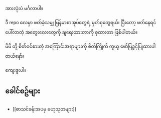 
အားလုံးပဲ မင်္ဂလာပါ။

ဒီ repo လေမှာ ဖတ်ခဲ့သမျှ မြန်မာစာအုပ်တွေရဲ့ မှတ်စုတွေရယ်၊ ပြီးတော့ ဖတ်နေရင် ပေါ်လာတဲ့ အတွေးလေးတွေကို ချရေးထားတာကို စုထားတာ ဖြစ်ပါတယ်။

မိမိ တို့ စိတ်ဝင်စားတဲ့ အကြောင်းအရာများကို စိတ်ကြိုက် ကူယူ ဖော်ပြခွင့်ပြုထားပါတယ်နော်။

ကျေးဇူးပါ။

__ခေါင်စဥ်များ__
---------------------
* [[စာသင်ခန်းအပမှ ဗဟုသုတများ]]
